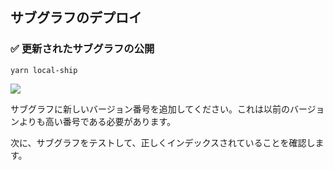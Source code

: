 ## サブグラフのデプロイ

### ✅ 更新されたサブグラフの公開

```
yarn local-ship
```

![](/public/images/TheGraph-ScaffoldEth2/section-1/1_3_1.png)

サブグラフに新しいバージョン番号を追加してください。これは以前のバージョンよりも高い番号である必要があります。

次に、サブグラフをテストして、正しくインデックスされていることを確認します。
